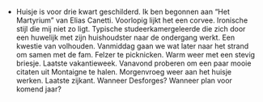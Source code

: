 - Huisje is voor drie kwart geschilderd. Ik ben begonnen aan “Het Martyrium” van Elias Canetti. Voorlopig lijkt het een corvee. Ironische stijl die mij niet zo ligt. Typische studeerkamergeleerde die zich door een huwelijk met zijn huishoudster naar de ondergang werkt. Een kwestie van volhouden. Vanmiddag gaan we wat later naar het strand om samen met de fam. Felzer te picknicken. Warm weer met een stevig briesje. Laatste vakantieweek. Vanavond proberen om een paar mooie citaten uit Montaigne te halen. Morgenvroeg weer aan het huisje werken. Laatste zijkant. Wanneer Desforges? Wanneer plan voor komend jaar?